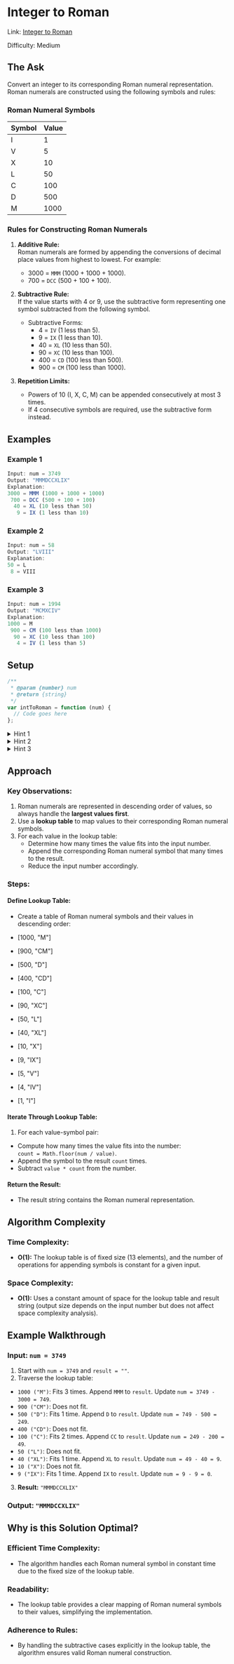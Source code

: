 # Integer to Roman

Link: [Integer to Roman](https://leetcode.com/problems/integer-to-roman/description/?envType=study-plan-v2&envId=top-interview-150)

Difficulty: Medium

## The Ask

Convert an integer to its corresponding Roman numeral representation. Roman numerals are constructed using the following symbols and rules:

### Roman Numeral Symbols

| Symbol | Value |
| ------ | ----- |
| I      | 1     |
| V      | 5     |
| X      | 10    |
| L      | 50    |
| C      | 100   |
| D      | 500   |
| M      | 1000  |

### Rules for Constructing Roman Numerals

1. **Additive Rule:**  
   Roman numerals are formed by appending the conversions of decimal place values from highest to lowest. For example:

   - 3000 = `MMM` (1000 + 1000 + 1000).
   - 700 = `DCC` (500 + 100 + 100).

2. **Subtractive Rule:**  
   If the value starts with 4 or 9, use the subtractive form representing one symbol subtracted from the following symbol.

   - Subtractive Forms:
     - 4 = `IV` (1 less than 5).
     - 9 = `IX` (1 less than 10).
     - 40 = `XL` (10 less than 50).
     - 90 = `XC` (10 less than 100).
     - 400 = `CD` (100 less than 500).
     - 900 = `CM` (100 less than 1000).

3. **Repetition Limits:**
   - Powers of 10 (I, X, C, M) can be appended consecutively at most 3 times.
   - If 4 consecutive symbols are required, use the subtractive form instead.

## Examples

### Example 1

```javascript
Input: num = 3749
Output: "MMMDCCXLIX"
Explanation:
3000 = MMM (1000 + 1000 + 1000)
 700 = DCC (500 + 100 + 100)
  40 = XL (10 less than 50)
   9 = IX (1 less than 10)
```

### Example 2

```javascript
Input: num = 58
Output: "LVIII"
Explanation:
50 = L
 8 = VIII
```

### Example 3

```javascript
Input: num = 1994
Output: "MCMXCIV"
Explanation:
1000 = M
 900 = CM (100 less than 1000)
  90 = XC (10 less than 100)
   4 = IV (1 less than 5)
```

## Setup

```javascript
/**
 * @param {number} num
 * @return {string}
 */
var intToRoman = function (num) {
  // Code goes here
};
```

<details> <summary>Hint 1</summary> Start with the largest Roman numeral symbol and work your way down to the smallest. For each symbol, append it to the result as many times as the value of the symbol fits into the number. </details> <details> <summary>Hint 2</summary> For numbers like 4, 9, 40, 90, 400, and 900, directly use the subtractive Roman numeral forms (`IV`, `IX`, `XL`, `XC`, `CD`, `CM`). </details> <details> <summary>Hint 3</summary> Store Roman numeral symbols and their values in descending order in a lookup table. Traverse the table while reducing the number. </details>

## Approach

### Key Observations:

1. Roman numerals are represented in descending order of values, so always handle the **largest values first**.
2. Use a **lookup table** to map values to their corresponding Roman numeral symbols.
3. For each value in the lookup table:
   - Determine how many times the value fits into the input number.
   - Append the corresponding Roman numeral symbol that many times to the result.
   - Reduce the input number accordingly.

### Steps:

#### Define Lookup Table:

- Create a table of Roman numeral symbols and their values in descending order:

- [1000, "M"]
- [900, "CM"]
- [500, "D"]
- [400, "CD"]
- [100, "C"]
- [90, "XC"]
- [50, "L"]
- [40, "XL"]
- [10, "X"]
- [9, "IX"]
- [5, "V"]
- [4, "IV"]
- [1, "I"]

#### Iterate Through Lookup Table:

1. For each value-symbol pair:

- Compute how many times the value fits into the number:  
  `count = Math.floor(num / value)`.
- Append the symbol to the result `count` times.
- Subtract `value * count` from the number.

#### Return the Result:

- The result string contains the Roman numeral representation.

## Algorithm Complexity

### Time Complexity:

- **O(1):** The lookup table is of fixed size (13 elements), and the number of operations for appending symbols is constant for a given input.

### Space Complexity:

- **O(1):** Uses a constant amount of space for the lookup table and result string (output size depends on the input number but does not affect space complexity analysis).

## Example Walkthrough

### Input: `num = 3749`

1. Start with `num = 3749` and `result = ""`.
2. Traverse the lookup table:

- `1000 ("M")`: Fits 3 times. Append `MMM` to `result`. Update `num = 3749 - 3000 = 749`.
- `900 ("CM")`: Does not fit.
- `500 ("D")`: Fits 1 time. Append `D` to `result`. Update `num = 749 - 500 = 249`.
- `400 ("CD")`: Does not fit.
- `100 ("C")`: Fits 2 times. Append `CC` to `result`. Update `num = 249 - 200 = 49`.
- `50 ("L")`: Does not fit.
- `40 ("XL")`: Fits 1 time. Append `XL` to `result`. Update `num = 49 - 40 = 9`.
- `10 ("X")`: Does not fit.
- `9 ("IX")`: Fits 1 time. Append `IX` to `result`. Update `num = 9 - 9 = 0`.

3. **Result:** `"MMMDCCXLIX"`

### Output: `"MMMDCCXLIX"`

## Why is this Solution Optimal?

### Efficient Time Complexity:

- The algorithm handles each Roman numeral symbol in constant time due to the fixed size of the lookup table.

### Readability:

- The lookup table provides a clear mapping of Roman numeral symbols to their values, simplifying the implementation.

### Adherence to Rules:

- By handling the subtractive cases explicitly in the lookup table, the algorithm ensures valid Roman numeral construction.
